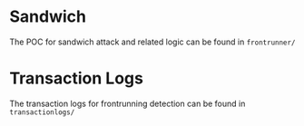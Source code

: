
# Sandwich

The POC for sandwich attack and related logic can be found in `frontrunner/`


# Transaction Logs

The transaction logs for frontrunning detection can be found in `transactionlogs/`